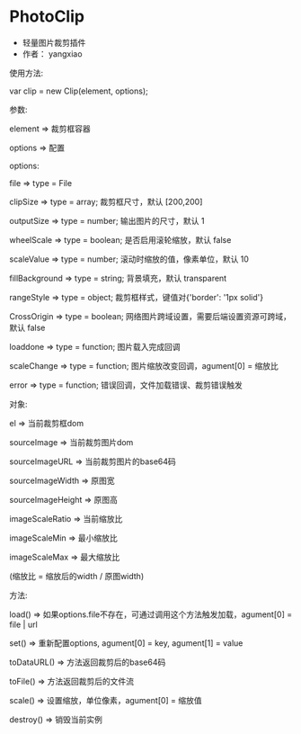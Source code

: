 # PhotoClip
 * 轻量图片裁剪插件
 * 作者： yangxiao
 
使用方法:

var clip = new Clip(element, options);

参数:

element         =>   裁剪框容器

options         =>   配置

options:

file            => type = File 

clipSize        => type = array; 裁剪框尺寸，默认 [200,200]

outputSize      => type = number; 输出图片的尺寸，默认 1

wheelScale      => type = boolean; 是否启用滚轮缩放，默认 false

scaleValue      => type = number; 滚动时缩放的值，像素单位，默认 10

fillBackground  => type = string; 背景填充，默认 transparent

rangeStyle      => type = object; 裁剪框样式，键值对{'border': '1px solid'}

CrossOrigin     => type = boolean; 网络图片跨域设置，需要后端设置资源可跨域，默认 false

loaddone        => type = function; 图片载入完成回调

scaleChange     => type = function; 图片缩放改变回调，agument[0] = 缩放比

error           => type = function; 错误回调，文件加载错误、裁剪错误触发


对象:

el              => 当前裁剪框dom

sourceImage     => 当前裁剪图片dom

sourceImageURL  => 当前裁剪图片的base64码

sourceImageWidth => 原图宽

sourceImageHeight => 原图高

imageScaleRatio => 当前缩放比

imageScaleMin   => 最小缩放比

imageScaleMax   => 最大缩放比

(缩放比 = 缩放后的width / 原图width)


方法:

load()          => 如果options.file不存在，可通过调用这个方法触发加载，agument[0] = file | url

set()           => 重新配置options, agument[0] = key, agument[1] = value

toDataURL()     => 方法返回裁剪后的base64码

toFile()        => 方法返回裁剪后的文件流

scale()         => 设置缩放，单位像素，agument[0] = 缩放值

destroy()       => 销毁当前实例

